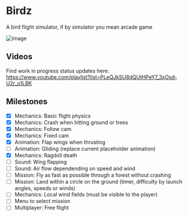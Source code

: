 # Birdz
A bird flight simulator, if by simulator you mean arcade game

![image](https://cloud.githubusercontent.com/assets/787816/25761224/6f4b12de-31da-11e7-8317-77359fa39657.png)

## Videos
Find work in progress status updates here:
https://www.youtube.com/playlist?list=PLeQJkSU8dQUtHPeY7_3xOsd-U2r_o1LBK

## Milestones
- [x] Mechanics: Basic flight physics
- [x] Mechanics: Crash when hitting ground or trees
- [x] Mechanics: Follow cam
- [x] Mechanics: Fixed cam
- [x] Animation: Flap wings when thrusting
- [ ] Animation: Gliding (replace current placeholder animation)
- [x] Mechanics: Ragdoll death
- [ ] Sound: Wing flapping
- [ ] Sound: Air flow dependending on speed and wind
- [ ] Mission: Fly as fast as possible through a forest without crashing
- [ ] Mission: Land within a circle on the ground (timer, difficulty by launch angles, speeds or winds)
- [ ] Mechanics: Local wind fields (must be visible to the player)
- [ ] Menu to select mission
- [ ] Multiplayer: Free flight
